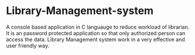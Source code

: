 # Library-Management-system
A console based application in C languauge to reduce workload of librarian.
It is an password protected application so that only authorized person can access the data.
Library Management system work in a very effective and user friendly way.
